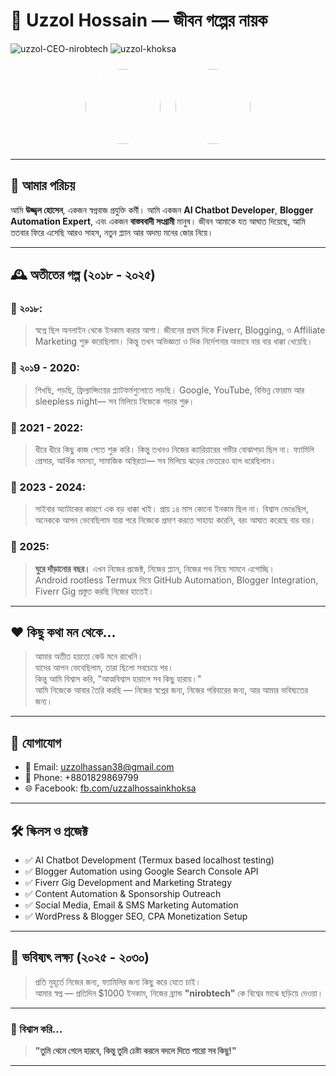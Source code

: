 # 🌟 Uzzol Hossain — জীবন গল্পের নায়ক

![uzzol-CEO-nirobtech](https://github.com/nirobtech/uzzol/blob/main/Life/Personal/Documents/uzzol_images/uzzol-CEO-nirobtech.jpg#gh-light-mode-only)
![uzzol-khoksa](https://github.com/nirobtech/uzzol/blob/main/Life/Personal/Documents/uzzol_images/uzzol-khoksa.jpg#gh-light-mode-only)

<div align="center">
  <img src="https://github.com/nirobtech/uzzol/blob/main/Life/Personal/Documents/uzzol_images/uzzol-CEO-nirobtech.jpg" width="120" height="120" style="border-radius: 50%; margin: 10px;">
  <img src="https://github.com/nirobtech/uzzol/blob/main/Life/Personal/Documents/uzzol_images/uzzol-khoksa.jpg" width="120" height="120" style="border-radius: 50%; margin: 10px;">
</div>

---

## 🙏 আমার পরিচয়

আমি **উজ্জ্বল হোসেন**, একজন স্বপ্নবাজ প্রযুক্তি কর্মী। আমি একজন **AI Chatbot Developer**, **Blogger Automation Expert**, এবং একজন **বাস্তববাদী সংগ্রামী** মানুষ। জীবন আমাকে যত আঘাত দিয়েছে, আমি ততবার ফিরে এসেছি আরও সাহস, নতুন প্ল্যান আর অদম্য মনের জোর নিয়ে।

---

## 🕰️ অতীতের গল্প (২০১৮ - ২০২৫)

### 📌 ২০১৮:
> স্বপ্নে ছিল অনলাইন থেকে ইনকাম করার আশা। জীবনের প্রথম দিকে Fiverr, Blogging, ও Affiliate Marketing শুরু করেছিলাম। কিন্তু তখন অভিজ্ঞতা ও দিক নির্দেশনার অভাবে বার বার ধাক্কা খেয়েছি।

### 📌 ২০১9 - 2020:
> শিখছি, পড়ছি, ফ্রিল্যান্সিংয়ের প্ল্যাটফর্মগুলোতে লড়ছি। Google, YouTube, বিভিন্ন ফোরাম আর sleepless night— সব মিলিয়ে নিজেকে গড়ার শুরু।

### 📌 2021 - 2022:
> ধীরে ধীরে কিছু কাজ পেতে শুরু করি। কিন্তু তখনও নিজের ক্যারিয়ারের গভীর বোঝাপড়া ছিল না। ফ্যামিলি প্রেসার, আর্থিক সমস্যা, সামাজিক অস্থিরতা— সব মিলিয়ে ঝড়ের ভেতরেও হাল ধরেছিলাম।

### 📌 2023 - 2024:
> সাইবার অ্যাটাকের কারণে এক বড় ধাক্কা খাই। প্রায় ১৪ মাস কোনো ইনকাম ছিল না। বিশ্বাস ভেঙেছিল, অনেককে আপন ভেবেছিলাম যারা পরে নিজেকে প্রমাণ করতে সাহায্য করেনি, বরং আঘাত করেছে বার বার।

### 📌 2025:
> **ঘুরে দাঁড়ানোর বছর।** এখন নিজের প্রজেক্ট, নিজের প্ল্যান, নিজের পথ নিয়ে সামনে এগোচ্ছি।  
> Android rootless Termux দিয়ে GitHub Automation, Blogger Integration, Fiverr Gig প্রস্তুত করছি নিজের হাতেই।

---

## ❤️ কিছু কথা মন থেকে...

> আমার অতীত হয়তো কেউ মনে রাখেনি।  
> যাদের আপন ভেবেছিলাম, তারা ছিলো সবচেয়ে পর।  
> কিন্তু আমি বিশ্বাস করি, "আত্মবিশ্বাস হারালে সব কিছু হারায়।"  
> আমি নিজেকে আবার তৈরি করছি — নিজের স্বপ্নের জন্য, নিজের পরিবারের জন্য, আর আমার ভবিষ্যতের জন্য।

---

## 📧 যোগাযোগ
- 📩 Email: uzzolhassan38@gmail.com  
- 📱 Phone: +8801829869799  
- 🌐 Facebook: [fb.com/uzzalhossainkhoksa](https://facebook.com/uzzalhossainkhoksa)

---

## 🛠️ স্কিলস ও প্রজেক্ট
- ✅ AI Chatbot Development (Termux based localhost testing)
- ✅ Blogger Automation using Google Search Console API
- ✅ Fiverr Gig Development and Marketing Strategy
- ✅ Content Automation & Sponsorship Outreach
- ✅ Social Media, Email & SMS Marketing Automation
- ✅ WordPress & Blogger SEO, CPA Monetization Setup

---

## 🎯 ভবিষ্যৎ লক্ষ্য (২০২৫ - ২০৩০)
> প্রতি মুহূর্তে নিজের জন্য, ফ্যামিলির জন্য কিছু করে যেতে চাই।  
> আমার স্বপ্ন — প্রতিদিন $1000 ইনকাম, নিজের ব্র্যান্ড **"nirobtech"** কে বিশ্বের মাঝে ছড়িয়ে দেওয়া।

---

### 🌈 বিশ্বাস করি...

> **"তুমি থেমে গেলে হারবে, কিন্তু তুমি চেষ্টা করলে বদলে দিতে পারো সব কিছু!"**

---

